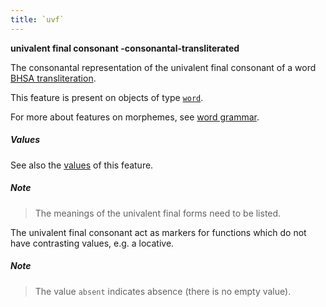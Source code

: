 ```yaml
---
title: `uvf`
---
```


**univalent final consonant -consonantal-transliterated**

The consonantal representation of the univalent final consonant of a word
[BHSA transliteration]({{tfd}}/writing/hebrew.html).

This feature is present on objects of type
[`word`](otype.md).

For more about features on morphemes, see [word grammar](../wordgrammar.md).

##### Values

See also the
[values]({{tut}}/cookbook/featureValues.ipynb)
of this feature.

##### Note
> The meanings of the univalent final forms need to be listed.

The univalent final consonant act as markers for functions which do not have contrasting
values, e.g. a locative.

##### Note
> The value `absent` indicates absence (there is no empty value).

